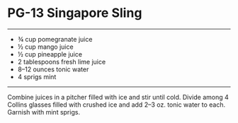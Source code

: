 # PG-13 Singapore Sling

---

- ¾ cup pomegranate juice
- ½ cup mango juice
- ½ cup pineapple juice
- 2 tablespoons fresh lime juice
- 8–12 ounces tonic water
- 4 sprigs mint

---

Combine juices in a pitcher filled with ice and stir until cold. Divide among 4 Collins glasses filled with crushed ice and add 2–3 oz. tonic water to each. Garnish with mint sprigs.

